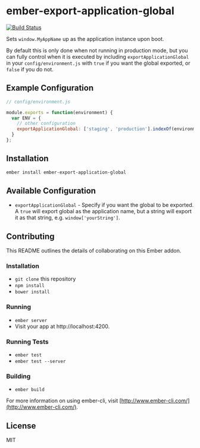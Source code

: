 # ember-export-application-global

[![Build Status](https://travis-ci.org/ember-cli/ember-export-application-global.svg?branch=master)](https://travis-ci.org/ember-cli/ember-export-application-global)

Sets `window.MyAppName` up as the application instance upon boot.

By default this is only done when not running in production mode, but you can fully
control when it is executed by including `exportApplicationGlobal` in your `config/environment.js`
with `true` if you want the global exported, or `false` if you do not.

## Example Configuration

```javascript
// config/environment.js

module.exports = function(environment) {
  var ENV = {
    // other configuration
    exportApplicationGlobal: ['staging', 'production'].indexOf(environment) === -1
  }
};
```

## Installation

```sh
ember install ember-export-application-global
```

## Available Configuration

* `exportApplicationGlobal` - Specify if you want the global to be exported.
  A `true` will export global as the application name, but a string will export
  it as that string, e.g. `window['yourString']`.

## Contributing

This README outlines the details of collaborating on this Ember addon.

### Installation

* `git clone` this repository
* `npm install`
* `bower install`

### Running

* `ember server`
* Visit your app at http://localhost:4200.

### Running Tests

* `ember test`
* `ember test --server`

### Building

* `ember build`

For more information on using ember-cli, visit [http://www.ember-cli.com/](http://www.ember-cli.com/).

## License

MIT
